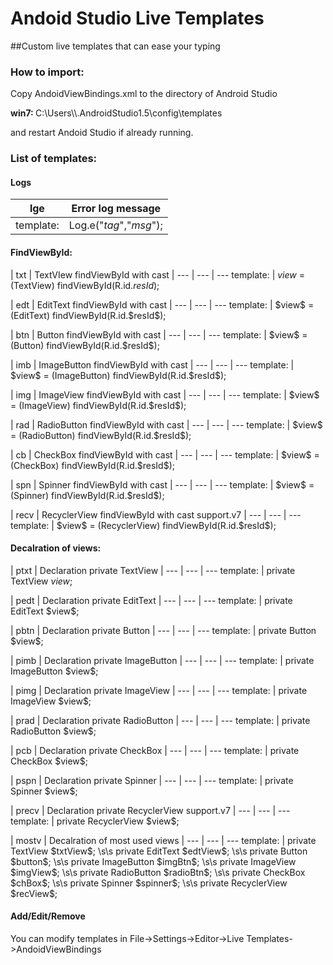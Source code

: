 # Andoid Studio Live Templates
##Custom live templates that can ease your typing 

### How to import:
Copy AndoidViewBindings.xml to the directory of Android Studio
 <p><b>win7: </b> C:\Users\<username>\.AndroidStudio1.5\config\templates </p>
and restart Andoid Studio if already running.

### List of templates:
#### Logs
| lge  | Error log message |
--- | ---
template: | Log.e("$tag$","$msg$");
<p></p>

#### FindViewById:

| txt  | TextVIew findViewById with cast |
--- | --- | ---
template: | $view$ = (TextView) findViewById(R.id.$resId$);
<p></p>
| edt  | EditText findViewById with cast |
--- | --- | ---
template: | $view$ = (EditText) findViewById(R.id.$resId$);
<p></p>
| btn  | Button findViewById with cast |
--- | --- | ---
template: | $view$ = (Button) findViewById(R.id.$resId$);
<p></p>
| imb  | ImageButton findViewById with cast |
--- | --- | ---
template: | $view$ = (ImageButton) findViewById(R.id.$resId$);
<p></p>
| img  | ImageView findViewById with cast |
--- | --- | ---
template: | $view$ = (ImageView) findViewById(R.id.$resId$);
<p></p>
| rad  | RadioButton findViewById with cast |
--- | --- | ---
template: | $view$ = (RadioButton) findViewById(R.id.$resId$);
<p></p>
| cb  | CheckBox findViewById with cast |
--- | --- | ---
template: | $view$ = (CheckBox) findViewById(R.id.$resId$);
<p></p>
| spn  | Spinner findViewById with cast |
--- | --- | ---
template: | $view$ = (Spinner) findViewById(R.id.$resId$);
<p></p>
| recv  | RecyclerView findViewById with cast support.v7 |
--- | --- | ---
template: | $view$ = (RecyclerView) findViewById(R.id.$resId$);
<p></p>

#### Decalration of views:

| ptxt  | Declaration private TextView |
--- | --- | ---
template: | private TextView $view$;
<p></p>
| pedt  | Declaration private EditText |
--- | --- | ---
template: | private EditText $view$;
<p></p>
| pbtn  | Declaration private Button |
--- | --- | ---
template: | private Button $view$;
<p></p>
| pimb  | Declaration private ImageButton |
--- | --- | ---
template: | private ImageButton $view$;
<p></p>
| pimg  | Declaration private ImageView |
--- | --- | ---
template: | private ImageView $view$;
<p></p>
| prad  | Declaration private RadioButton |
--- | --- | ---
template: | private RadioButton $view$;
<p></p>
| pcb  | Declaration private CheckBox |
--- | --- | ---
template: | private CheckBox $view$;
<p></p>
| pspn  | Declaration private Spinner |
--- | --- | ---
template: | private Spinner $view$;
<p></p>
| precv  | Declaration private RecyclerView support.v7 |
--- | --- | ---
template: | private RecyclerView $view$;
<p></p>
| mostv  | Decalration of most used views |
--- | --- | ---
template: | private TextView $txtView$; \s\s private EditText $edtView$; \s\s private Button $button$; \s\s private ImageButton $imgBtn$; \s\s private ImageView $imgView$; \s\s private RadioButton $radioBtn$; \s\s private CheckBox $chBox$; \s\s private Spinner $spinner$; \s\s private RecyclerView $recView$;
<p></p>

#### Add/Edit/Remove
You can modify templates in File->Settings->Editor->Live Templates->AndoidViewBindings